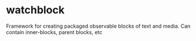 # watchblock
Framework for creating packaged observable blocks of text and media. Can contain inner-blocks, parent blocks, etc
